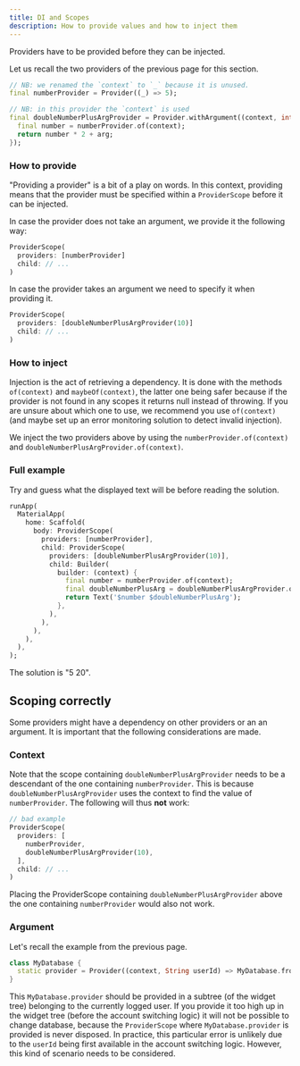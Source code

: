 ```yaml
---
title: DI and Scopes
description: How to provide values and how to inject them
---
```


Providers have to be provided before they can be injected.

Let us recall the two providers of the previous page for this section. 

```dart
// NB: we renamed the `context` to `_` because it is unused.
final numberProvider = Provider((_) => 5);

// NB: in this provider the `context` is used
final doubleNumberPlusArgProvider = Provider.withArgument((context, int arg) {
  final number = numberProvider.of(context);
  return number * 2 + arg;
});
```

### How to provide

"Providing a provider" is a bit of a play on words. In this context, providing means that the provider must be specified within a `ProviderScope` before it can be injected.

In case the provider does not take an argument, we provide it the following way:

```dart
ProviderScope(
  providers: [numberProvider]
  child: // ...
)
```

In case the provider takes an argument we need to specify it when providing it.

```dart
ProviderScope(
  providers: [doubleNumberPlusArgProvider(10)]
  child: // ...
)
```

### How to inject

Injection is the act of retrieving a dependency. It is done with the methods `of(context)` and `maybeOf(context)`, the latter one being safer because if the provider is not found in any scopes it returns null instead of throwing. If you are unsure about which one to use, we recommend you use `of(context)` (and maybe set up an error monitoring solution to detect invalid injection).

We inject the two providers above by using the `numberProvider.of(context)` and `doubleNumberPlusArgProvider.of(context)`.

### Full example

Try and guess what the displayed text will be before reading the solution.

```dart
runApp(
  MaterialApp(
    home: Scaffold(
      body: ProviderScope(
        providers: [numberProvider],
        child: ProviderScope(
          providers: [doubleNumberPlusArgProvider(10)],
          child: Builder(
            builder: (context) {
              final number = numberProvider.of(context);
              final doubleNumberPlusArg = doubleNumberPlusArgProvider.of(context);
              return Text('$number $doubleNumberPlusArg');
            },
          ),
        ),
      ),
    ),
  ),
);
```

The solution is "5 20".

## Scoping correctly

Some providers might have a dependency on other providers or an an argument. It is important that the following considerations are made.

### Context

Note that the scope containing `doubleNumberPlusArgProvider` needs to be a descendant of the one containing `numberProvider`. This is because `doubleNumberPlusArgProvider` uses the context to find the value of `numberProvider`. The following will thus **not** work:

```dart
// bad example
ProviderScope(
  providers: [
    numberProvider,
    doubleNumberPlusArgProvider(10),
  ],
  child: // ...
)
```

Placing the ProviderScope containing `doubleNumberPlusArgProvider` above the one containing `numberProvider` would also not work.

### Argument

Let's recall the example from the previous page.

```dart
class MyDatabase {
  static provider = Provider((context, String userId) => MyDatabase.fromId(id));
}
```

This `MyDatabase.provider` should be provided in a subtree (of the widget tree) belonging to the currently logged user. If you provide it too high up in the widget tree (before the account switching logic) it will not be possible to change database, because the `ProviderScope` where `MyDatabase.provider` is provided is never disposed. In practice, this particular error is unlikely due to the `userId` being first available in the account switching logic. However, this kind of scenario needs to be considered.